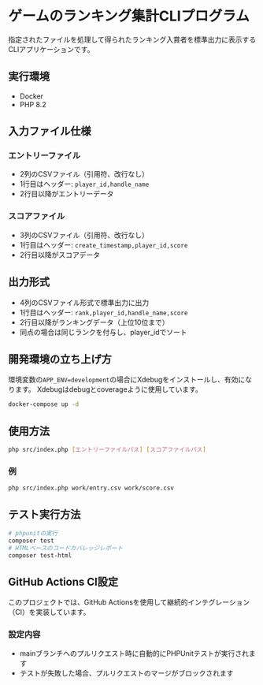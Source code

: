# ゲームのランキング集計CLIプログラム

指定されたファイルを処理して得られたランキング入賞者を標準出力に表示するCLIアプリケーションです。

## 実行環境

- Docker
- PHP 8.2


## 入力ファイル仕様

### エントリーファイル

- 2列のCSVファイル（引用符、改行なし）
- 1行目はヘッダー: `player_id,handle_name`
- 2行目以降がエントリーデータ

### スコアファイル

- 3列のCSVファイル（引用符、改行なし）
- 1行目はヘッダー: `create_timestamp,player_id,score`
- 2行目以降がスコアデータ

## 出力形式

- 4列のCSVファイル形式で標準出力に出力
- 1行目はヘッダー: `rank,player_id,handle_name,score`
- 2行目以降がランキングデータ（上位10位まで）
- 同点の場合は同じランクを付与し、player_idでソート

## 開発環境の立ち上げ方

環境変数の`APP_ENV=development`の場合にXdebugをインストールし、有効になります。
Xdebugはdebugとcoverageように使用しています。
```bash
docker-compose up -d
```
## 使用方法

```bash
php src/index.php [エントリーファイルパス] [スコアファイルパス]
```

### 例

```bash
php src/index.php work/entry.csv work/score.csv
```

## テスト実行方法

```bash
# phpunitの実行
composer test
# HTMLベースのコードカバレッジレポート
composer test-html
```

## GitHub Actions CI設定

このプロジェクトでは、GitHub Actionsを使用して継続的インテグレーション（CI）を実装しています。

### 設定内容

- mainブランチへのプルリクエスト時に自動的にPHPUnitテストが実行されます
- テストが失敗した場合、プルリクエストのマージがブロックされます
